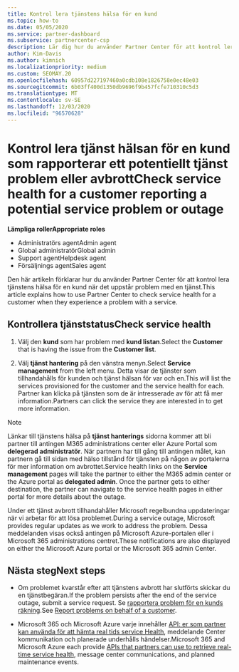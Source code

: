 ```yaml
---
title: Kontrol lera tjänstens hälsa för en kund
ms.topic: how-to
ms.date: 05/05/2020
ms.service: partner-dashboard
ms.subservice: partnercenter-csp
description: Lär dig hur du använder Partner Center för att kontrol lera tjänst hälsan för en kund när de stöter på problem med en tjänst.
author: Kim-Davis
ms.author: kimnich
ms.localizationpriority: medium
ms.custom: SEOMAY.20
ms.openlocfilehash: 60957d227197460a0cdb108e1826758e0ec48e03
ms.sourcegitcommit: 6b03ff400d1350db9696f9b457fcfe710310c5d3
ms.translationtype: MT
ms.contentlocale: sv-SE
ms.lasthandoff: 12/03/2020
ms.locfileid: "96570628"
---
```

# <a name="check-service-health-for-a-customer-reporting-a-potential-service-problem-or-outage"></a><span data-ttu-id="4b1da-103">Kontrol lera tjänst hälsan för en kund som rapporterar ett potentiellt tjänst problem eller avbrott</span><span class="sxs-lookup"><span data-stu-id="4b1da-103">Check service health for a customer reporting a potential service problem or outage</span></span>

<span data-ttu-id="4b1da-104">**Lämpliga roller**</span><span class="sxs-lookup"><span data-stu-id="4b1da-104">**Appropriate roles**</span></span>

- <span data-ttu-id="4b1da-105">Administratörs agent</span><span class="sxs-lookup"><span data-stu-id="4b1da-105">Admin agent</span></span>
- <span data-ttu-id="4b1da-106">Global administratör</span><span class="sxs-lookup"><span data-stu-id="4b1da-106">Global admin</span></span>
- <span data-ttu-id="4b1da-107">Support agent</span><span class="sxs-lookup"><span data-stu-id="4b1da-107">Helpdesk agent</span></span>
- <span data-ttu-id="4b1da-108">Försäljnings agent</span><span class="sxs-lookup"><span data-stu-id="4b1da-108">Sales agent</span></span>

<span data-ttu-id="4b1da-109">Den här artikeln förklarar hur du använder Partner Center för att kontrol lera tjänstens hälsa för en kund när det uppstår problem med en tjänst.</span><span class="sxs-lookup"><span data-stu-id="4b1da-109">This article explains how to use Partner Center to check service health for a customer when they experience a problem with a service.</span></span> 

## <a name="check-service-health"></a><span data-ttu-id="4b1da-110">Kontrollera tjänststatus</span><span class="sxs-lookup"><span data-stu-id="4b1da-110">Check service health</span></span>

1. <span data-ttu-id="4b1da-111">Välj den **kund** som har problem med **kund listan**.</span><span class="sxs-lookup"><span data-stu-id="4b1da-111">Select the **Customer** that is having the issue from the **Customer list**.</span></span>

2. <span data-ttu-id="4b1da-112">Välj **tjänst hantering** på den vänstra menyn.</span><span class="sxs-lookup"><span data-stu-id="4b1da-112">Select **Service management** from the left menu.</span></span> <span data-ttu-id="4b1da-113">Detta visar de tjänster som tillhandahålls för kunden och tjänst hälsan för var och en.</span><span class="sxs-lookup"><span data-stu-id="4b1da-113">This will list the services provisioned for the customer and the service health for each.</span></span> <span data-ttu-id="4b1da-114">Partner kan klicka på tjänsten som de är intresserade av för att få mer information.</span><span class="sxs-lookup"><span data-stu-id="4b1da-114">Partners can click the service they are interested in to get more information.</span></span> 

>[!NOTE] 
> <span data-ttu-id="4b1da-115">Länkar till tjänstens hälsa på **tjänst hanterings** sidorna kommer att bli partner till antingen M365 administrations center eller Azure Portal som **delegerad administratör**. När partnern har till gång till antingen målet, kan partnern gå till sidan med hälso tillstånd för tjänsten på någon av portalerna för mer information om avbrottet.</span><span class="sxs-lookup"><span data-stu-id="4b1da-115">Service health links on the **Service management** pages will take the partner to either the M365 admin center or the Azure portal as **delegated admin**. Once the partner gets to either destination, the partner can navigate to the service health pages in either portal for more details about the outage.</span></span>
 
<span data-ttu-id="4b1da-116">Under ett tjänst avbrott tillhandahåller Microsoft regelbundna uppdateringar när vi arbetar för att lösa problemet.</span><span class="sxs-lookup"><span data-stu-id="4b1da-116">During a service outage, Microsoft provides regular updates as we work to address the problem.</span></span> <span data-ttu-id="4b1da-117">Dessa meddelanden visas också antingen på Microsoft Azure-portalen eller i Microsoft 365 administrations centret.</span><span class="sxs-lookup"><span data-stu-id="4b1da-117">These notifications are also displayed on either the Microsoft Azure portal or the Microsoft 365 admin Center.</span></span>

## <a name="next-steps"></a><span data-ttu-id="4b1da-118">Nästa steg</span><span class="sxs-lookup"><span data-stu-id="4b1da-118">Next steps</span></span> 

- <span data-ttu-id="4b1da-119">Om problemet kvarstår efter att tjänstens avbrott har slutförts skickar du en tjänstbegäran.</span><span class="sxs-lookup"><span data-stu-id="4b1da-119">If the problem persists after the end of the service outage, submit a service request.</span></span> <span data-ttu-id="4b1da-120">Se [rapportera problem för en kunds räkning](report-problems-on-behalf-of-a-customer.md).</span><span class="sxs-lookup"><span data-stu-id="4b1da-120">See [Report problems on behalf of a customer](report-problems-on-behalf-of-a-customer.md).</span></span>

- <span data-ttu-id="4b1da-121">Microsoft 365 och Microsoft Azure varje innehåller [API: er som partner kan använda för att hämta real tids service Health](get-automated-service-notifications-with-our-apis.md), meddelande Center kommunikation och planerade underhålls händelser.</span><span class="sxs-lookup"><span data-stu-id="4b1da-121">Microsoft 365 and Microsoft Azure each provide [APIs that partners can use to retrieve real-time service health](get-automated-service-notifications-with-our-apis.md), message center communications, and planned maintenance events.</span></span>

 

